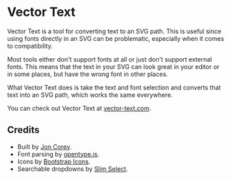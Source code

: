# Vector Text

Vector Text is a tool for converting text to an SVG path. This is useful since using fonts directly in an SVG can be problematic, especially when it comes to compatibility.

Most tools either don't support fonts at all or just don't support external fonts. This means that the text in your SVG can look great in your editor or in some places, but have the wrong font in other places.

What Vector Text does is take the text and font selection and converts that text into an SVG path, which works the same everywhere.

You can check out Vector Text at [vector-text.com](https://vector-text.com).

## Credits

- Built by [Jon Corey](https://joncorey.dev/).
- Font parsing by [opentype.js](https://opentype.js.org/).
- Icons by [Bootstrap Icons](https://icons.getbootstrap.com/).
- Searchable dropdowns by [Slim Select](https://slimselectjs.com/).
